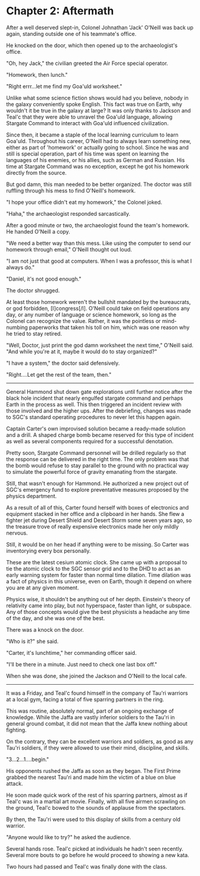 # **Chapter 2: Aftermath**

After a well deserved slept-in, Colonel Johnathan 'Jack' O'Neill was back up again, standing outside one of his teammate's office.

He knocked on the door, which then opened up to the archaeologist's office.

"Oh, hey Jack," the civilian greeted the Air Force special operator.

"Homework, then lunch."

"Right errr...let me find my Goa'uld worksheet."

Unlike what some science fiction shows would had you believe, nobody in the galaxy conveniently spoke English. This fact was true on Earth, why wouldn't it be true in the galaxy at large? It was only thanks to Jackson and Teal'c that they were able to unravel the Goa'uld language, allowing Stargate Command to interact with Goa'uld influenced civilization.

Since then, it became a staple of the local learning curriculum to learn Goa'uld. Throughout his career, O'Neill had to always learn something new, either as part of 'homework' or actually going to school. Since he was and still is special operation, part of his time was spent on learning the languages of his enemies, or his allies, such as German and Russian. His time at Stargate Command was no exception, except he got his homework directly from the source.

But god damn, this man needed to be better organized. The doctor was still ruffling through his mess to find O'Neill's homework.

"I hope your office didn't eat my homework," the Colonel joked.

"Haha," the archaeologist responded sarcastically.

After a good minute or two, the archaeologist found the team's homework. He handed O'Neill a copy.

"We need a better way than this mess. Like using the computer to send our homework through email," O'Neill thought out loud.

"I am not just that good at computers. When I was a professor, this is what I always do."

"Daniel, it's not good enough."

The doctor shrugged.

At least those homework weren't the bullshit mandated by the bureaucrats, or god forbidden, [I]congress[/I]. O'Neill could take on field operations any day, or any number of language or science homework, so long as the Colonel can recognize the value. Rather, it was the pointless or mind-numbing paperworks that taken his toll on him, which was one reason why he tried to stay retired.

"Well, Doctor, just print the god damn worksheet the next time," O'Neill said. "And while you're at it, maybe it would do to stay organized?"

"I have a system," the doctor said defensively.

"Right....Let get the rest of the team, then."

***

General Hammond shut down gate explorations until further notice after the black hole incident that nearly engulfed stargate command and perhaps Earth in the process as well. This then triggered an incident review with those involved and the higher ups. After the debriefing, changes was made to SGC's standard operating procedures to never let this happen again.

Captain Carter's own improvised solution became a ready-made solution and a drill. A shaped charge bomb became reserved for this type of incident as well as several components required for a successful denotation.

Pretty soon, Stargate Command personnel will be drilled regularly so that the response can be delivered in the right time. The only problem was that the bomb would refuse to stay parallel to the ground with no practical way to simulate the powerful force of gravity emanating from the stargate.

Still, that wasn't enough for Hammond. He authorized a new project out of SGC's emergency fund to explore preventative measures proposed by the physics department.

As a result of all of this, Carter found herself with boxes of electronics and equipment stacked in her office and a clipboard in her hands. She flew a fighter jet during Desert Shield and Desert Storm some seven years ago, so the treasure trove of really expensive electronics made her only mildly nervous.

Still, it would be on her head if anything were to be missing. So Carter was inventorying every box personally.

These are the latest cesium atomic clock. She came up with a proposal to tie the atomic clock to the SGC sensor grid and to the DHD to act as an early warning system for faster than normal time dilation. Time dilation was a fact of physics in this universe, even on Earth, though it depend on where you are at any given moment.

Physics wise, it shouldn't be anything out of her depth. Einstein's theory of relativity came into play, but not hyperspace, faster than light, or subspace. Any of those concepts would give the best physicists a headache any time of the day, and she was one of the best.

There was a knock on the door.

"Who is it?" she said.

"Carter, it's lunchtime," her commanding officer said.

"I'll be there in a minute. Just need to check one last box off."

When she was done, she joined the Jackson and O'Neill to the local cafe.

***

It was a Friday, and Teal'c found himself in the company of Tau'ri warriors at a local gym, facing a total of five sparring partners in the ring.

This was routine, absolutely normal, part of an ongoing exchange of knowledge. While the Jaffa are vastly inferior soldiers to the Tau'ri in general ground combat, it did not mean that the Jaffa knew nothing about fighting.

On the contrary, they can be excellent warriors and soldiers, as good as any Tau'ri soldiers, if they were allowed to use their mind, discipline, and skills.

"3...2...1....begin."

His opponents rushed the Jaffa as soon as they began. The First Prime grabbed the nearest Tau'ri and made him the victim of a blue on blue attack.

He soon made quick work of the rest of his sparring partners, almost as if Teal'c was in a martial art movie. Finally, with all five airmen scrawling on the ground, Teal'c bowed to the sounds of applause from the spectators.

By then, the Tau'ri were used to this display of skills from a century old warrior.

"Anyone would like to try?" he asked the audience.

Several hands rose. Teal'c picked at individuals he hadn't seen recently. Several more bouts to go before he would proceed to showing a new kata.

Two hours had passed and Teal'c was finally done with the class. 
